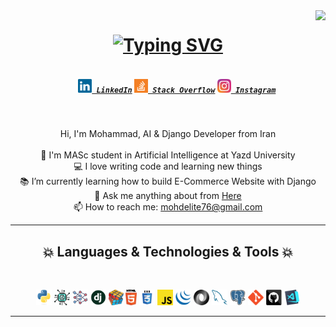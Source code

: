 <img align="right" src="https://visitor-badge.laobi.icu/badge?page_id=mohdelite.mohdelite">

<h1 align="center">
  <a href="https://git.io/typing-svg"><img src="http://readme-typing-svg.herokuapp.com?font=Dancing+Script&size=48&pause=1000&color=F70000&center=true&vCenter=true&width=435&height=80&lines=Hello%2CThere!%F0%9F%91%8B;This+is+MohdElite..." alt="Typing SVG" /></a>
</h1>

<h5 align="center">
  <code>
    <a href="https://www.linkedin.com/in/mohdelite/" title="LinkedIn Profile"><img width="22" src="images/linkedin.svg"> LinkedIn</a></code>
  <code><a href="https://stackoverflow.com/users/12371010/mohdelite" title="Stack Overflow Profile"><img width="22" src="images/stackoverflow.svg"> Stack Overflow</a></code>
  <code><a href="https://www.instagram.com/mohd3lite/" title="Instagram Profile"><img width="22" src="images/instagram.svg"> Instagram</a></code>
</h5>
<br>
<p align="center">
  Hi, I'm Mohammad, AI & Django Developer from Iran
  <br>
  <br>
  🔬 I'm MASc student in Artificial Intelligence at Yazd University
  <br>
  💻 I love writing code and learning new things
  <br>
  📚 I’m currently learning how to build E-Commerce Website with Django
  <br>
  💬 Ask me anything about from <a href="https://github.com/mohdelite/mohdelite/issues" title="Issues">Here</a>
  <br>
  📫 How to reach me: <a href="mailto: mohdelite76@gmail.com">mohdelite76@gmail.com</a>
</p>

<hr>
<h2 align="center">💥 Languages & Technologies  & Tools 💥</h2>
<br>
<p align="center">
  <code><img title="Python" height="25" src="images/python-original.svg"></code>
  <code><img title="Artificial Intelligence" height="25" src="images/AI.svg"></code>
  <code><img title="Neural Network" height="25" src="images/neural-network.svg"></code>
  <code><img title="Django" height="25" src="images/django.png"></code>
  <code><img title="Problem Solving" height="25" src="images/problemSolving.png"></code>
  <code><img title="HTML5" height="25" src="images/html5.svg"></code>
  <code><img title="CSS" height="25" src="images/css.svg"></code>
  <code><img title="Javascript" height="25" src="images/javascript.svg"></code>
  <code><img title="JQuery" height="25" src="images/jquery-original.svg"></code>
  <code><img title="JSON" height="25" src="images/json.svg"></code>
  <code><img title="MySQL" height="25" src="images/mysql.svg"></code>
  <code><img title="PostgreSQL" height="25" src="images/postgresql.svg"></code>
  <code><img title="Git" height="25" src="images/git-original.svg"></code>
  <code><img title="GitHub" height="25" src="images/github.svg"></code>
  <code><img title="Visual Studio Code" height="25" src="images/vscode.png"></code>
</p>
<hr>
